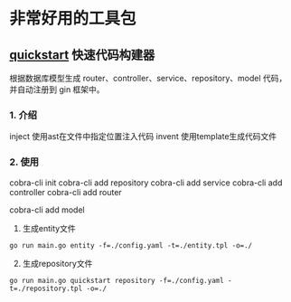 # 非常好用的工具包

## [quickstart]() 快速代码构建器

根据数据库模型生成 router、controller、service、repository、model 代码，并自动注册到 gin 框架中。

### 1. 介绍

inject 使用ast在文件中指定位置注入代码
invent 使用template生成代码文件

### 2. 使用

cobra-cli init
cobra-cli add repository
cobra-cli add service
cobra-cli add controller
cobra-cli add router

cobra-cli add model


1. 生成entity文件

```shell
go run main.go entity -f=./config.yaml -t=./entity.tpl -o=./
```

2. 生成repository文件

```shell
go run main.go quickstart repository -f=./config.yaml -t=./repository.tpl -o=./
```
